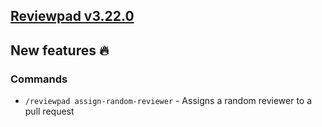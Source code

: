 ## [Reviewpad v3.22.0](/changelog/reviewpad-v3210)

## New features :fire:

### Commands

- `/reviewpad assign-random-reviewer` - Assigns a random reviewer to a pull request
